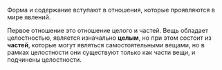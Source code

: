 Форма и содержание вступают в отношения, которые проявляются в мире явлений.

Первое отношение это отношение целого и частей. Вещь обладает целостностью, является изначально **целым**, но при этом состоит из **частей**, которые могут являться самостоятельными вещами, но в рамках целостности они существуют только как части вещи, и подчинены целостности.